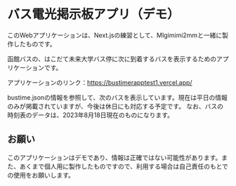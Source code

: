 # バス電光掲示板アプリ（デモ）

このWebアプリケーションは、Next.jsの練習として、MIgimimi2mmと一緒に製作したものです。

函館バスの、はこだて未来大学バス停に次に到着するバスを表示するためのアプリケーションです。

アプリケーションのリンク：https://bustimerapptest1.vercel.app/

bustime.jsonの情報を参照して、次のバスを表示しています。現在は平日の情報のみが掲載されていますが、今後は休日にも対応する予定です。
なお、バスの時刻表のデータは、2023年8月18日現在のものになります。


## お願い
このアプリケーションはデモであり、情報は正確ではない可能性があります。また、あくまで個人用に製作したものですので、利用する場合は自己責任のもとでの使用をお願いします。